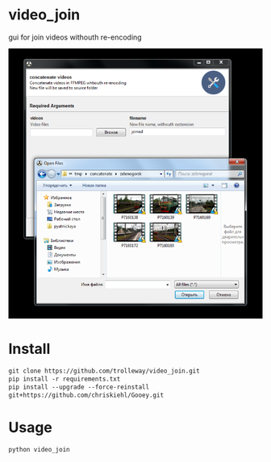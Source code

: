 # video_join
gui for join videos withouth re-encoding

![GUI](https://github.com/trolleway/video_join/raw/master/demo.png)

# Install
```
git clone https://github.com/trolleway/video_join.git
pip install -r requirements.txt
pip install --upgrade --force-reinstall  git+https://github.com/chriskiehl/Gooey.git
```

# Usage
```
python video_join
```
